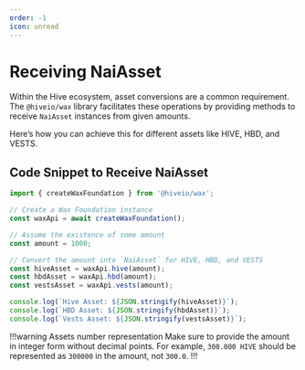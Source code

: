 ```yaml
---
order: -1
icon: unread
---
```


# Receiving NaiAsset

Within the Hive ecosystem, asset conversions are a common requirement. The `@hiveio/wax` library facilitates these operations by providing methods to receive `NaiAsset` instances from given amounts.

Here’s how you can achieve this for different assets like HIVE, HBD, and VESTS.

## Code Snippet to Receive NaiAsset

```typescript
import { createWaxFoundation } from '@hiveio/wax';

// Create a Wax Foundation instance
const waxApi = await createWaxFoundation();

// Assume the existence of some amount
const amount = 1000;

// Convert the amount into `NaiAsset` for HIVE, HBD, and VESTS
const hiveAsset = waxApi.hive(amount);
const hbdAsset = waxApi.hbd(amount);
const vestsAsset = waxApi.vests(amount);

console.log(`Hive Asset: ${JSON.stringify(hiveAsset)}`);
console.log(`HBD Asset: ${JSON.stringify(hbdAsset)}`);
console.log(`Vests Asset: ${JSON.stringify(vestsAsset)}`);
```

!!!warning Assets number representation
Make sure to provide the amount in integer form without decimal points. For example, `300.000 HIVE` should be represented as `300000` in the amount, not `300.0`.
!!!
